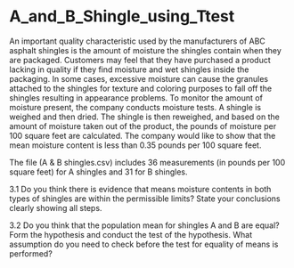 # A_and_B_Shingle_using_Ttest

An important quality characteristic used by the manufacturers of ABC asphalt shingles is the amount of moisture the shingles contain when they are packaged. Customers may feel that they have purchased a product lacking in quality if they find moisture and wet shingles inside the packaging.   In some cases, excessive moisture can cause the granules attached to the shingles for texture and coloring purposes to fall off the shingles resulting in appearance problems. To monitor the amount of moisture present, the company conducts moisture tests. A shingle is weighed and then dried. The shingle is then reweighed, and based on the amount of moisture taken out of the product, the pounds of moisture per 100 square feet are calculated. The company would like to show that the mean moisture content is less than 0.35 pounds per 100 square feet.

The file (A & B shingles.csv) includes 36 measurements (in pounds per 100 square feet) for A shingles and 31 for B shingles.

3.1 Do you think there is evidence that means moisture contents in both types of shingles are within the permissible limits? State your conclusions clearly showing all steps.

3.2 Do you think that the population mean for shingles A and B are equal? Form the hypothesis and conduct the test of the hypothesis. What assumption do you need to check before the test for equality of means is performed?
